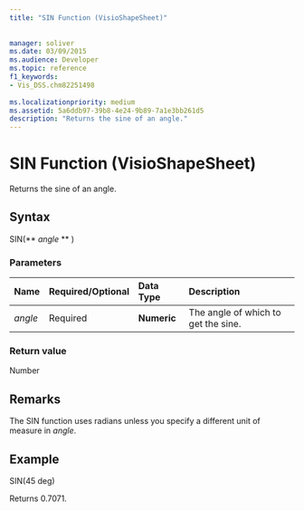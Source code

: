 ```yaml
---
title: "SIN Function (VisioShapeSheet)"
 
 
manager: soliver
ms.date: 03/09/2015
ms.audience: Developer
ms.topic: reference
f1_keywords:
- Vis_DSS.chm82251498
 
ms.localizationpriority: medium
ms.assetid: 5a6ddb97-39b8-4e24-9b89-7a1e3bb261d5
description: "Returns the sine of an angle."
---
```


# SIN Function (VisioShapeSheet)

Returns the sine of an angle. 
  
## Syntax

SIN(** *angle* ** ) 
  
### Parameters

|**Name**|**Required/Optional**|**Data Type**|**Description**|
|:-----|:-----|:-----|:-----|
| _angle_ <br/> |Required  <br/> |**Numeric** <br/> |The angle of which to get the sine.  <br/> |
   
### Return value

Number
  
## Remarks

The SIN function uses radians unless you specify a different unit of measure in  _angle_.
  
## Example

SIN(45 deg) 
  
Returns 0.7071. 
  


